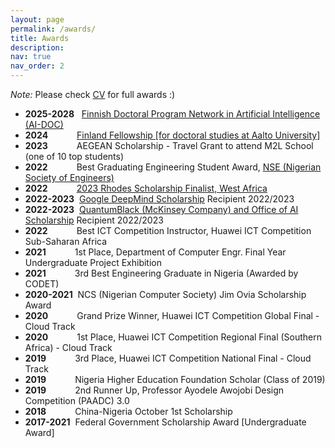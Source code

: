 ```yaml
---
layout: page
permalink: /awards/
title: Awards
description: 
nav: true
nav_order: 2
---
```

*Note:* Please check [CV](https://mustious.github.io/assets/pdf/Mustapha_Abdullahi_CV.pdf) for full awards :)

* **2025-2028** &nbsp; [Finnish Doctoral Program Network in Artificial Intelligence (AI-DOC)](https://fcai.fi/news/2024/2/9/finnish-doctoral-program-in-ai)
* **2024** &emsp;&emsp;&emsp;[Finland Fellowship [for doctoral studies at Aalto University]](https://www.aalto.fi/en/doctoral-education/how-to-apply-for-doctoral-studies#7-finland-fellowships-for-doctoral-students)
* **2023** &emsp;&emsp;&emsp;AEGEAN Scholarship - Travel Grant to attend M2L School (one of 10 top students)
* **2022** &emsp;&emsp;&emsp;Best Graduating Engineering Student Award, [NSE (Nigerian Society of Engineers)](https://nse.org.ng/)
* **2022** &emsp;&emsp;&emsp;[2023 Rhodes Scholarship Finalist, West Africa](https://www.instagram.com/p/Clg4dpnoLUw/)
* **2022-2023** &nbsp;[Google DeepMind Scholarship](https://www.deepmind.com/education) Recipient 2022/2023
* **2022-2023** &nbsp;[QuantumBlack (McKinsey Company) and Office of AI Scholarship](http://eecs.qmul.ac.uk/news-and-events/news/items/scholarships-with-quantumblack-a-mckinsey-company-are-available-for-postgraduate-students-at-queen-mary-applications-are-open.html) Recipient 2022/2023
* **2022** &emsp;&emsp;&emsp;Best ICT Competition Instructor, Huawei ICT Competition Sub-Saharan Africa
* **2021** &emsp;&emsp;&emsp;1st Place, Department of Computer Engr. Final Year Undergraduate Project Exhibition
* **2021** &emsp;&emsp;&emsp;3rd Best Engineering Graduate in Nigeria (Awarded by CODET)
* **2020-2021** &nbsp;NCS (Nigerian Computer Society) Jim Ovia Scholarship Award
* **2020** &emsp;&emsp;&emsp;Grand Prize Winner, Huawei ICT Competition Global Final - Cloud Track
* **2020** &emsp;&emsp;&emsp;1st Place, Huawei ICT Competition Regional Final (Southern Africa) - Cloud Track
* **2019** &emsp;&emsp;&emsp;3rd Place, Huawei ICT Competition National Final - Cloud Track
* **2019** &emsp;&emsp;&emsp;Nigeria Higher Education Foundation Scholar (Class of 2019)
* **2019** &emsp;&emsp;&emsp;2nd Runner Up, Professor Ayodele Awojobi Design Competition (PAADC) 3.0
* **2018** &emsp;&emsp;&emsp;China-Nigeria October 1st Scholarship
* **2017-2021** &nbsp;Federal Government Scholarship Award [Undergraduate Award]